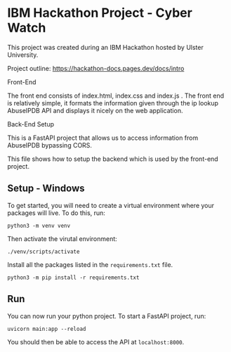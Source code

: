 # IBM Hackathon Project - Cyber Watch

This project was created during an IBM Hackathon hosted by Ulster University.

Project outline: https://hackathon-docs.pages.dev/docs/intro


Front-End

The front end consists of index.html, index.css and index.js . The front end is relatively simple, it formats the information given through the ip lookup AbuseIPDB API and displays it nicely on the web application.


Back-End Setup

This is a FastAPI project that allows us to access information from AbuseIPDB bypassing CORS.

This file shows how to setup the backend which is used by the front-end project. 

## Setup - Windows

To get started, you will need to create a virtual environment where your packages will live.
To do this, run:

```shell
python3 -m venv venv
```

Then activate the virutal environment:

```shell
./venv/scripts/activate
```

Install all the packages listed in the `requirements.txt` file.

```shell
python3 -m pip install -r requirements.txt
```

## Run

You can now run your python project. To start a FastAPI project, run:

```shell
uvicorn main:app --reload
```

You should then be able to access the API at `localhost:8000`.
